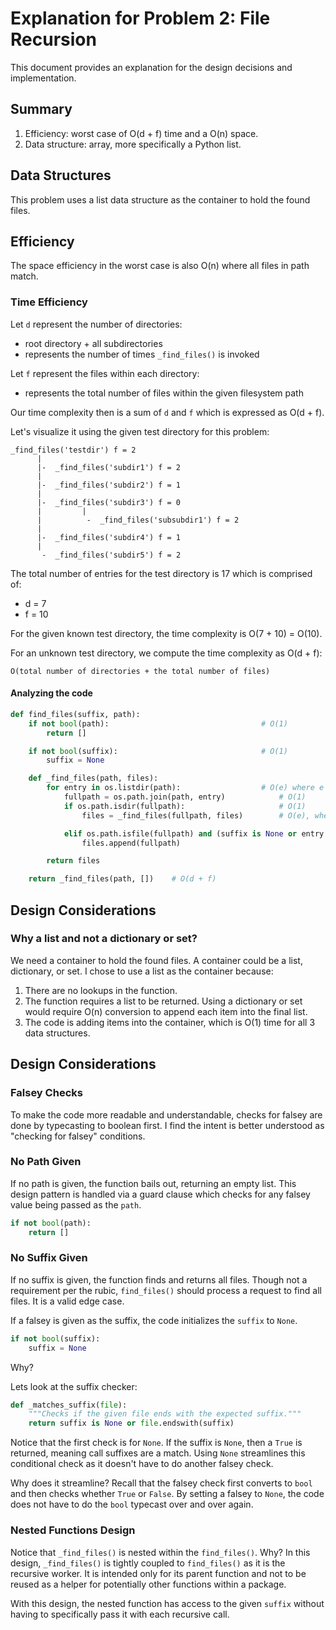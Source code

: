 # Explanation for Problem 2: File Recursion

This document provides an explanation for the design decisions and implementation.

## Summary

1. Efficiency: worst case of O(d + f) time and a O(n) space.
2. Data structure: array, more specifically a Python list.

## Data Structures

This problem uses a list data structure as the container to hold the found files.

## Efficiency

The space efficiency in the worst case is also O(n) where all files in path match.

### Time Efficiency

Let `d` represent the number of directories:

* root directory + all subdirectories
* represents the number of times `_find_files()` is invoked

Let `f` represent the files within each directory:

* represents the total number of files within the given filesystem path

Our time complexity then is a sum of `d` and `f` which is expressed as O(d + f).

Let's visualize it using the given test directory for this problem:

```
_find_files('testdir') f = 2
      |  
      |-  _find_files('subdir1') f = 2
      |     
      |-  _find_files('subdir2') f = 1
      |  
      |-  _find_files('subdir3') f = 0
      |         |  
      |          -  _find_files('subsubdir1') f = 2
      |     
      |-  _find_files('subdir4') f = 1 
      |     
       -  _find_files('subdir5') f = 2        
``` 

The total number of entries for the test directory is 17 which is comprised of:

* d = 7
* f = 10

For the given known test directory, the time complexity is O(7 + 10) = O(10).

For an unknown test directory, we compute the time complexity as O(d + f):

    O(total number of directories + the total number of files)


#### Analyzing the code
   

```python
def find_files(suffix, path):
    if not bool(path):                                  # O(1)
        return []

    if not bool(suffix):                                # O(1)
        suffix = None

    def _find_files(path, files):
        for entry in os.listdir(path):                  # O(e) where e is the number of entries in the path.
            fullpath = os.path.join(path, entry)            # O(1)
            if os.path.isdir(fullpath):                     # O(1)
                files = _find_files(fullpath, files)        # O(e), where e is the number of entries in this new path.   

            elif os.path.isfile(fullpath) and (suffix is None or entry.endswith(suffix)):   # O(1)
                files.append(fullpath)                                                      # O(1)

        return files

    return _find_files(path, [])    # O(d + f)
```

## Design Considerations

### Why a list and not a dictionary or set?

We need a container to hold the found files.  A container could be a list, dictionary, or set.  I chose to use a list as the container because:

1. There are no lookups in the function.
2. The function requires a list to be returned. Using a dictionary or set would require O(n) conversion to append each item into the final list.
3. The code is adding items into the container, which is O(1) time for all 3 data structures. 

## Design Considerations

### Falsey Checks

To make the code more readable and understandable, checks for falsey are done by typecasting to boolean first.  I find the intent is better understood as "checking for falsey" conditions.

### No Path Given

If no path is given, the function bails out, returning an empty list.  This design pattern is handled via a guard clause which checks for any falsey value being passed as the `path`.

```python
if not bool(path):
    return []
```

### No Suffix Given

If no suffix is given, the function finds and returns all files.  Though not a requirement per the rubic, `find_files()` should process a request to find all files.  It is a valid edge case.

If a falsey is given as the suffix, the code initializes the `suffix` to `None`.  

```python
if not bool(suffix):
    suffix = None
```

Why? 

Lets look at the suffix checker:

```python
def _matches_suffix(file):
    """Checks if the given file ends with the expected suffix."""
    return suffix is None or file.endswith(suffix)
```

Notice that the first check is for `None`.  If the suffix is `None`, then a `True` is returned, meaning call suffixes are a match.  Using `None` streamlines this conditional check as it doesn't have to do another falsey check.  

Why does it streamline?  Recall that the falsey check first converts to `bool` and then checks whether `True` or `False`.  By setting a falsey to `None`, the code does not have to do the `bool` typecast over and over again.  


### Nested Functions Design

Notice that `_find_files()` is nested within the `find_files()`.  Why?  In this design, `_find_files()` is tightly coupled to `find_files()` as it is the recursive worker.  It is intended only for its parent function and not to be reused as a helper for potentially other functions within a package.

With this design, the nested function has access to the given `suffix` without having to specifically pass it with each recursive call.
